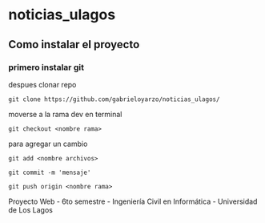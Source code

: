 # noticias_ulagos

## Como instalar el proyecto

### primero instalar git

despues clonar repo

```
git clone https://github.com/gabrieloyarzo/noticias_ulagos/
```

moverse a la rama dev en terminal

```
git checkout <nombre rama>
```

para agregar un cambio

```
git add <nombre archivos>

git commit -m 'mensaje'

git push origin <nombre rama>
```

Proyecto Web - 6to semestre - Ingeniería Civil en Informática - Universidad de Los Lagos
